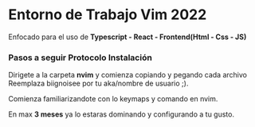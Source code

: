 <h1>Entorno de Trabajo Vim 2022</h1>

Enfocado para el uso de **Typescript - React - Frontend(Html - Css - JS)**

<h3>Pasos a seguir Protocolo Instalación</h3>

Dirigete a la carpeta **nvim** y comienza copiando y pegando cada archivo
Reemplaza biignoisee por tu aka/nombre de usuario ;).

Comienza familiarizandote con lo keymaps y comando en nvim.

En max **3 meses** ya lo estaras dominando y configurando a tu gusto.

